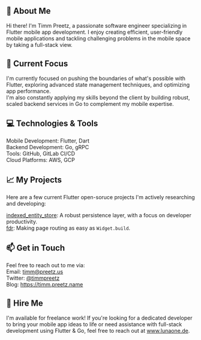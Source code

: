 ## 👋 About Me

Hi there! I'm Timm Preetz, a passionate software engineer specializing in Flutter mobile app development. I enjoy creating efficient, user-friendly mobile applications and tackling challenging problems in the mobile space by taking a full-stack view.

## 🌱 Current Focus

I'm currently focused on pushing the boundaries of what's possible with Flutter, exploring advanced state management techniques, and optimizing app performance.  
I'm also constantly applying my skills beyond the client by building robust, scaled backend services in Go to complement my mobile expertise.

## 💻 Technologies & Tools

Mobile Development: Flutter, Dart  
Backend Development: Go, gRPC  
Tools: GitHub, GitLab CI/CD  
Cloud Platforms: AWS, GCP  

## 📈 My Projects

Here are a few current Flutter open-soruce projects I'm actively researching and developing:

[indexed_entity_store](https://github.com/LunaONE/indexed_entity_store): A robust persistence layer, with a focus on developer productivity.  
[fdr](https://github.com/relentless-works/fdr): Making page routing as easy as `Widget.build`.

## 📫 Get in Touch

Feel free to reach out to me via:  
Email: timm@preetz.us  
Twitter: [@timmpreetz](http://twitter.com/timmpreetz)  
Blog: https://timm.preetz.name

## 💼 Hire Me

I'm available for freelance work! If you're looking for a dedicated developer to bring your mobile app ideas to life or need assistance with full-stack development using Flutter & Go, feel free to reach out at www.lunaone.de.
